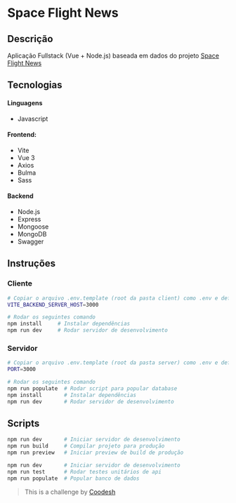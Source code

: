 # Space Flight News

## Descrição

Aplicação Fullstack (Vue + Node.js) baseada em dados do projeto [Space Flight News](https://api.spaceflightnewsapi.net/v3/documentation)

## Tecnologias

#### **Linguagens**

- Javascript

#### **Frontend:**

- Vite
- Vue 3
- Axios
- Bulma
- Sass

#### **Backend**

- Node.js
- Express
- Mongoose
- MongoDB
- Swagger

## Instruções

### Cliente

```sh
# Copiar o arquivo .env.template (root da pasta client) como .env e definir a mesma porta do server
VITE_BACKEND_SERVER_HOST=3000

# Rodar os seguintes comando
npm install     # Instalar dependências
npm run dev     # Rodar servidor de desenvolvimento
```

### Servidor

```sh
# Copiar o arquivo .env.template (root da pasta server) como .env e definir porta a ser utilizada
PORT=3000

# Rodar os seguintes comando
npm run populate  # Rodar script para popular database
npm install       # Instalar dependências
npm run dev       # Rodar servidor de desenvolvimento
```

## Scripts

```sh
npm run dev       # Iniciar servidor de desenvolvimento
npm run build     # Compilar projeto para produção
npm run preview   # Iniciar preview de build de produção
```

```sh
npm run dev       # Iniciar servidor de desenvolvimento
npm run test      # Rodar testes unitários de api
npm run populate  # Popular banco de dados
```

> This is a challenge by [Coodesh](https://coodesh.com)
